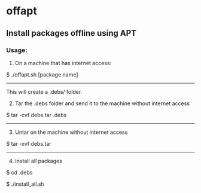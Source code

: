 # offapt
Install packages offline using APT
---

### Usage:

1. On a machine that has internet access:

$ ./offapt.sh [package name]

---

This will create a .debs/ folder.

2. Tar the .debs folder and send it to the machine without internet access

$ tar -cvf debs.tar .debs

---

3. Untar on the machine without internet access

$ tar -xvf debs.tar

---

4. Install all packages

$ cd .debs

$ ./install_all.sh
